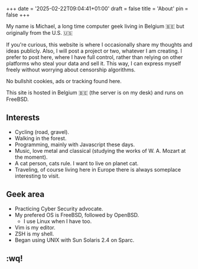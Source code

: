 +++
date = '2025-02-22T09:04:41+01:00'
draft = false
title = 'About'
pin = false
+++

My name is Michael, a long time computer geek living in Belgium 🇧🇪 but originally from the U.S. 🇺🇸

If you're curious, this website is where I occasionally share my thoughts and ideas publicly. Also, I will post a project or two, whatever I am creating. I prefer to post here, where I have full control, rather than relying on other platforms who steal your data and sell it. This way, I can express myself freely without worrying about censorship algorithms.

No bullshit cookies, ads or tracking found here.

This site is hosted in Belgium 🇧🇪 (the server is on my desk) and runs on FreeBSD.

## Interests

- Cycling (road, gravel).
- Walking in the forest.
- Programming, mainly with Javascript these days.
- Music, love metal and classical (studying the works of W. A. Mozart at the moment).
- A cat person, cats rule. I want to live on planet cat.
- Traveling, of course living here in Europe there is always someplace interesting to visit.

## Geek area

- Practicing Cyber Security advocate.
- My prefered OS is FreeBSD, followed by OpenBSD. 
  - I use Linux when I have too.
- Vim is my editor.
- ZSH is my shell.
- Began using UNIX with Sun Solaris 2.4 on Sparc.

## :wq!

